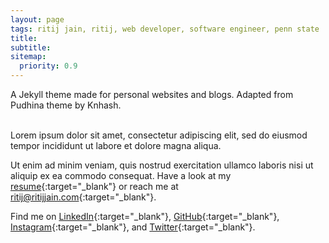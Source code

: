 ```yaml
---
layout: page
tags: ritij jain, ritij, web developer, software engineer, penn state
title: 
subtitle: 
sitemap:
  priority: 0.9
---
```

<p id="describe-text">A Jekyll theme made for personal websites and blogs. Adapted from Pudhina theme by Knhash.</p>
<br>
Lorem ipsum dolor sit amet, consectetur adipiscing elit, sed do eiusmod tempor incididunt ut labore et dolore magna aliqua.

Ut enim ad minim veniam, quis nostrud exercitation ullamco laboris nisi ut aliquip ex ea commodo consequat. Have a look at my [resume](/assets/files/Resume.pdf){:target="_blank"} or reach me at [ritij@ritijjain.com](mailto:ritij@ritijjain.com){:target="_blank"}.

Find me on [LinkedIn](https://www.linkedin.com/in/ritijjain){:target="_blank"}, [GitHub](https://github.com/ritijjain){:target="_blank"}, [Instagram](http://instagram.com/ritijjai){:target="_blank"}, and [Twitter](https://twitter.com/ritijjai){:target="_blank"}.

<br>
<br>
<br>
<br>
<br>